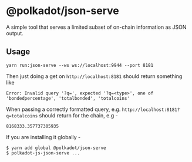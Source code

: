 # @polkadot/json-serve

A simple tool that serves a limited subset of on-chain information as JSON output.

## Usage

```
yarn run:json-serve --ws ws://localhost:9944 --port 8181
```

Then just doing a get on `http://localhost:8181` should return something like

```
Error: Invalid query '?q=', expected '?q=<type>', one of 'bondedpercentage', 'totalbonded', 'totalcoins'
```

When passing a correctly formatted query, e.g. `http://localhost:8181?q=totalcoins` should return for the chain, e.g -

```
8168333.357737305935
```

If you are installing it globally -

```
$ yarn add global @polkadot/json-serve
$ polkadot-js-json-serve ...
```
